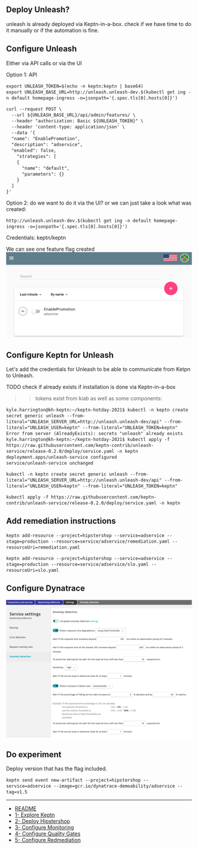 
## Deploy Unleash?

unleash is already deployed via Keptn-in-a-box. check if we have time to do it manually or if the automation is fine.

## Configure Unleash

Either via API calls or via the UI

Option 1: API

```
export UNLEASH_TOKEN=$(echo -n keptn:keptn | base64)
export UNLEASH_BASE_URL=http://unleash.unleash-dev.$(kubectl get ing -n default homepage-ingress -o=jsonpath='{.spec.tls[0].hosts[0]}')
```

```
curl --request POST \
  --url ${UNLEASH_BASE_URL}/api/admin/features/ \
  --header "authorization: Basic ${UNLEASH_TOKEN}" \
  --header 'content-type: application/json' \
  --data '{
  "name": "EnablePromotion",
  "description": "adservice",
  "enabled": false,
    "strategies": [
    {
      "name": "default",
      "parameters": {}
    }
  ]
}'
```

Option 2: do we want to do it via the UI? or we can just take a look what was created:

```
http://unleash.unleash-dev.$(kubectl get ing -n default homepage-ingress -o=jsonpath='{.spec.tls[0].hosts[0]}')
```
Credentials: keptn/keptn

We can see one feature flag created
![unleash](./assets/unleash-ff.png)

## Configure Keptn for Unleash

Let's add the credentials for Unleash to be able to communicate from Ketpn to Unleash.

TODO check if already exists if installation is done via Keptn-in-a-box
>> tokens exist from kiab as well as some components:
```
kyle.harrington@kh-keptn:~/keptn-hotday-2021$ kubectl -n keptn create secret generic unleash --from-literal="UNLEASH_SERVER_URL=http://unleash.unleash-dev/api" --from-literal="UNLEASH_USER=keptn" --from-literal="UNLEASH_TOKEN=keptn"
Error from server (AlreadyExists): secrets "unleash" already exists
kyle.harrington@kh-keptn:~/keptn-hotday-2021$ kubectl apply -f https://raw.githubusercontent.com/keptn-contrib/unleash-service/release-0.2.0/deploy/service.yaml -n keptn
deployment.apps/unleash-service configured
service/unleash-service unchanged
```

```
kubectl -n keptn create secret generic unleash --from-literal="UNLEASH_SERVER_URL=http://unleash.unleash-dev/api" --from-literal="UNLEASH_USER=keptn" --from-literal="UNLEASH_TOKEN=keptn"
```

```
kubectl apply -f https://raw.githubusercontent.com/keptn-contrib/unleash-service/release-0.2.0/deploy/service.yaml -n keptn
```

## Add remediation instructions

```
keptn add-resource --project=hipstershop --service=adservice --stage=production --resource=service/adservice/remediation.yaml --resourceUri=remediation.yaml
```

```
keptn add-resource --project=hipstershop --service=adservice --stage=production --resource=service/adservice/slo.yaml --resourceUri=slo.yaml
```

## Configure Dynatrace

![anomaly detection](./assets/dt-anomaly-detection.png)

## Do experiment

Deploy version that has the flag included.

```
keptn send event new-artifact --project=hipstershop --service=adservice --image=gcr.io/dynatrace-demoability/adservice --tag=v1.5
```
---
- [README](./README.md)
- [1- Explore Keptn](./0-explore-keptn.md)
- [2- Deploy Hipstershop](./1-deploy-hipstershop.md)
- [3- Configure Monitoring](./2-configure-monitoring.md)
- [4- Configure Quality Gates](./3-quality-gates.md)
- [5- Configure Redmediation](./4-remediation.md)